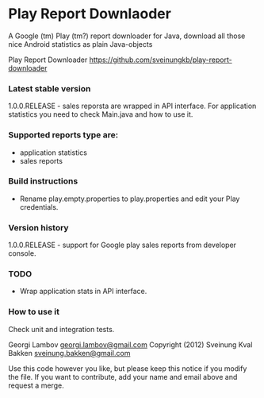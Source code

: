 Play Report Downlaoder
======================

A Google (tm) Play (tm?) report downloader for Java, download all those nice Android statistics as plain Java-objects

Play Report Downloader
https://github.com/sveinungkb/play-report-downloader

### Latest stable version

1.0.0.RELEASE - sales reporsta are wrapped in API interface. For application statistics you need to check Main.java and how to use it.

### Supported reports type are:

* application statistics
* sales reports

### Build instructions

* Rename play.empty.properties to play.properties and edit your Play credentials. 

### Version history

1.0.0.RELEASE - support for Google play sales reports from developer console.

### TODO

* Wrap application stats in API interface. 

### How to use it

Check unit and integration tests.

Georgi Lambov
georgi.lambov@gmail.com
Copyright (2012) Sveinung Kval Bakken
sveinung.bakken@gmail.com

Use this code however you like, but please keep this notice if you modify the file.
If you want to contribute, add your name and email above and request a merge.
